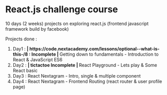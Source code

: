 # React.js challenge course

10 days (2 weeks) projects on exploring react.js (frontend javascript framework build by facebook)

Projects done :

<ol>
    <li>Day1 : <strong>| https://code.nextacademy.com/lessons/optional--what-is-this-/8 : Incomplete | </strong> Getting down to fundamentals - Introduction to React & JavaScript ES6 </li>
    <li>Day2 : <strong>| tictactoe Incomplete | </strong>React Playground - Lets play & Some React basic  </li>
    <li>Day3 : React Nextagram - Intro, single & multiple component </li>
    <li>Day4 : React Nextagram - Frontend Routing (react router & user profile page)</li>

</ol>
